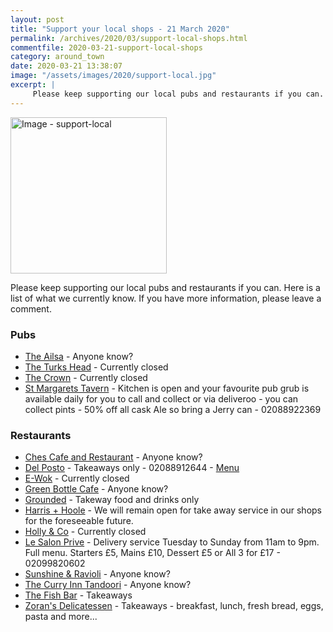 ```yaml
---
layout: post
title: "Support your local shops - 21 March 2020"
permalink: /archives/2020/03/support-local-shops.html
commentfile: 2020-03-21-support-local-shops
category: around_town
date: 2020-03-21 13:38:07
image: "/assets/images/2020/support-local.jpg"
excerpt: |
     Please keep supporting our local pubs and restaurants if you can.  Here is a list of what we currently know.  If you have more information, please leave a comment.
---
```

<a href="/assets/images/2020/support-local.jpg" title="Click for a larger image"><img src="/assets/images/2020/support-local-thumb.jpg" width="250" alt="Image - support-local"  class="photo right"/></a>

Please keep supporting our local pubs and restaurants if you can.  Here is a list of what we currently know.  If you have more information, please leave a comment.

### Pubs

- [The Ailsa](https://stmargarets.london/directory/pub/201007070426) - Anyone know?
- [The Turks Head](https://stmargarets.london/directory/pub/200505231518) - Currently closed
- [The Crown](https://stmargarets.london/directory/pub/200506090609) - Currently closed
- [St Margarets Tavern](https://stmargarets.london/directory/pub/200505231529) - Kitchen is open and your favourite pub grub is available daily for you to call and collect or via deliveroo - you can collect pints - 50% off all cask Ale so bring a Jerry can - 02088922369

### Restaurants

- [Ches Cafe and Restaurant](https://stmargarets.london/directory/restaurant/200506220009) - Anyone know?
- [Del Posto](https://stmargarets.london/directory/restaurant/201009021610) - Takeaways only - 02088912644 - [Menu](http://delposto.co.uk/menus/Takeaway-Menu.pdf)
- [E-Wok](https://stmargarets.london/directory/restaurant/200506220003) - Currently closed
- [Green Bottle Cafe](https://stmargarets.london/directory/restaurant/201009031257) - Anyone know?
- [Grounded](https://stmargarets.london/directory/restaurant/201411230151) - Takeway food and drinks only
- [Harris + Hoole](https://stmargarets.london/directory/restaurant/201904140654) - We will remain open for take away service in our shops for the foreseeable future.
- [Holly & Co](https://holly.co/visit/) - Currently closed
- [Le Salon Prive](https://stmargarets.london/directory/restaurant/200507150434) - Delivery service Tuesday to Sunday from 11am to 9pm.  Full menu.  Starters &pound;5, Mains &pound;10, Dessert &pound;5 or All 3 for &pound;17 - 02099820602
- [Sunshine &amp; Ravioli](https://stmargarets.london/directory/restaurant/201009031226) - Anyone know?
- [The Curry Inn Tandoori](https://stmargarets.london/directory/restaurant/200506220006) - Anyone know?
- [The Fish Bar](https://stmargarets.london/directory/restaurant/201009030933) - Takeaways
- [Zoran's Delicatessen](https://stmargarets.london/directory/restaurant/200506220002) - Takeaways - breakfast, lunch, fresh bread, eggs, pasta and more...
